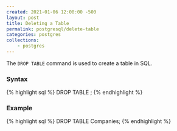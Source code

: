```yaml
---
created: 2021-01-06 12:00:00 -500
layout: post
title: Deleting a Table
permalink: postgresql/delete-table
categories: postgres
collections: 
    - postgres
---
```


The ```DROP TABLE``` command is used to create a table in SQL.

### Syntax

{% highlight sql %}
DROP TABLE <table-name>;
{% endhighlight %}

### Example

{% highlight sql %}
DROP TABLE Companies;
{% endhighlight %}

